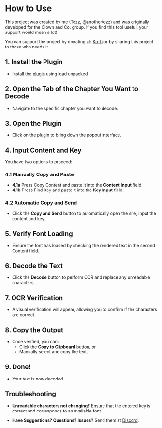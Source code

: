 # How to Use 

This project was created by me (Tezz, @anothertezz) and was originally developed for the Clown and Co. group. If you find this tool useful, your support would mean a lot!

You can support the project by donating at: [Ko-fi](https://ko-fi.com/anothertezz) or by sharing this project to those who needs it.


## 1. Install the Plugin
- Install the [plugin](https://github.com/TezzT/JJDecodePlugin/tree/master) using load unpacked

## 2. Open the Tab of the Chapter You Want to Decode
- Navigate to the specific chapter you want to decode.

## 3. Open the Plugin
- Click on the plugin to bring down the popout interface.

## 4. Input Content and Key
You have two options to proceed:

### 4.1 Manually Copy and Paste
- **4.1a** Press Copy Content and paste it into the **Content Input** field.
- **4.1b** Press Find Key and paste it into the **Key Input** field.

### 4.2 Automatic Copy and Send
- Click the **Copy and Send** button to automatically open the site, input the content and key.

## 5. Verify Font Loading
- Ensure the font has loaded by checking the rendered text in the second Content field.

## 6. Decode the Text
- Click the **Decode** button to perform OCR and replace any unreadable characters.

## 7. OCR Verification
- A visual verification will appear, allowing you to confirm if the characters are correct.

## 8. Copy the Output
- Once verified, you can:
  - Click the **Copy to Clipboard** button, or
  - Manually select and copy the text.

## 9. Done!
- Your text is now decoded.

## Troubleshooting

- **Unreadable characters not changing?** Ensure that the entered key is correct and corresponds to an available font.

- **Have Suggestions? Questions? Issues?** Send them at [Discord](https://discord.gg/y59JxZjX2u).
